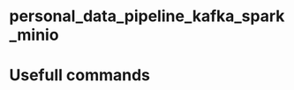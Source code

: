 # personal_data_pipeline_kafka_spark_minio

# Usefull commands
<!-- 
# TO CREATE MINIO BUCKET
mc config host add <ALIAS> <COS-ENDPOINT> <ACCESS-KEY> <SECRET-KEY>
mc config host add minio http://minio:9000/ minio minio123
mc ls minio
mc mb minio/bucket1

# CREATE KAFKA CONNECT CONNECTOR FOR MINIO. NEEDS TO BE DONE EVERY TIME THE CONTAINER IS RE-CREATED
curl -X POST -H "Content-Type: application/json" --data @s3-sink.json http://localhost:8083/connectors
curl -X DELETE http://localhost:8083/connectors/s3-sink-connector

# CREATE KAFKA TOPIC
kafka-topics --list --bootstrap-server kafka:9092
kafka-topics --delete --topic topic1 --bootstrap-server kafka:9092
kafka-topics --create --topic topic1 --bootstrap-server kafka:9092
kafka-topics --list --bootstrap-server kafka:9092

kafka-console-producer --bootstrap-server kafka:9092 --topic topic1
kafka-console-consumer --bootstrap-server kafka:9092 --topic topic1 

# EXAMPLE TRANSACTION
{"Account Type": "Visa", "Account Number": "1.23457E+14", "Transaction Date": "5/16/2024", "Cheque Number": "", "Description 1": "COMPANY64", "Description 2": "", "CAD$": "-1.73", "USD$": ""}

# DOWNLOAD NECESSARY JARS TO SPARK CLIENT JAR DIRECTORY
cd apache-maven-3.9.7/bin
./mvn dependency:copy-dependencies -DoutputDirectory=../downloaded_files
cd ../../
cp apache-maven-3.9.7/downloaded_files/* spark-client/spark-3.5.1-bin-hadoop3/jars/
mv spark-client/spark-3.5.1-bin-hadoop3/jars/jackson-core-2.10.2.jar spark-client/spark-3.5.1-bin-hadoop3/jars/jackson-core-2.10.2.jar.old


-->